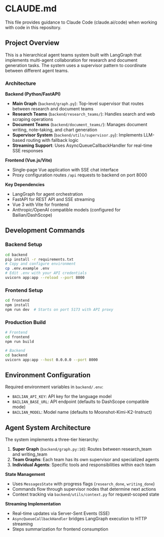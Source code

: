 # CLAUDE.md

This file provides guidance to Claude Code (claude.ai/code) when working with code in this repository.

## Project Overview

This is a hierarchical agent teams system built with LangGraph that implements multi-agent collaboration for research and document generation tasks. The system uses a supervisor pattern to coordinate between different agent teams.

### Architecture

**Backend (Python/FastAPI)**
- **Main Graph** (`backend/graph.py`): Top-level supervisor that routes between research and document teams
- **Research Teams** (`backend/research_teams/`): Handles search and web scraping operations
- **Document Teams** (`backend/document_teams/`): Manages document writing, note-taking, and chart generation
- **Supervisor System** (`backend/utils/supervisor.py`): Implements LLM-based routing with fallback logic
- **Streaming Support**: Uses AsyncQueueCallbackHandler for real-time SSE responses

**Frontend (Vue.js/Vite)**
- Single-page Vue application with SSE chat interface
- Proxy configuration routes `/api` requests to backend on port 8000

**Key Dependencies**
- LangGraph for agent orchestration
- FastAPI for REST API and SSE streaming
- Vue 3 with Vite for frontend
- Anthropic/OpenAI compatible models (configured for Bailian/DashScope)

## Development Commands

### Backend Setup
```bash
cd backend
pip install -r requirements.txt
# Copy and configure environment
cp .env.example .env
# Edit .env with your API credentials
uvicorn app:app --reload --port 8000
```

### Frontend Setup
```bash
cd frontend
npm install
npm run dev  # Starts on port 5173 with API proxy
```

### Production Build
```bash
# Frontend
cd frontend
npm run build

# Backend
cd backend
uvicorn app:app --host 0.0.0.0 --port 8000
```

## Environment Configuration

Required environment variables in `backend/.env`:
- `BAILIAN_API_KEY`: API key for the language model
- `BAILIAN_BASE_URL`: API endpoint (defaults to DashScope compatible mode)
- `BAILIAN_MODEL`: Model name (defaults to Moonshot-Kimi-K2-Instruct)

## Agent System Architecture

The system implements a three-tier hierarchy:

1. **Super Graph** (`backend/graph.py:10`): Routes between research_team and writing_team
2. **Team Graphs**: Each team has its own supervisor and specialized agents
3. **Individual Agents**: Specific tools and responsibilities within each team

**State Management**
- Uses `MessagesState` with progress flags (`research_done`, `writing_done`)
- Commands flow through supervisor nodes that determine next actions
- Context tracking via `backend/utils/context.py` for request-scoped state

**Streaming Implementation**
- Real-time updates via Server-Sent Events (SSE)
- `AsyncQueueCallbackHandler` bridges LangGraph execution to HTTP streaming
- Steps summarization for frontend consumption